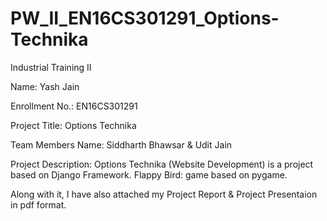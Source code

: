 # PW_II_EN16CS301291_Options-Technika
Industrial Training II

Name: Yash Jain   

Enrollment No.: EN16CS301291

Project Title: Options Technika

Team Members Name: Siddharth Bhawsar & Udit Jain

Project Description: Options Technika (Website Development) is a project based on Django Framework. Flappy Bird:  game based on pygame. 

Along with it, I have also attached my Project Report & Project Presentaion in pdf format.
